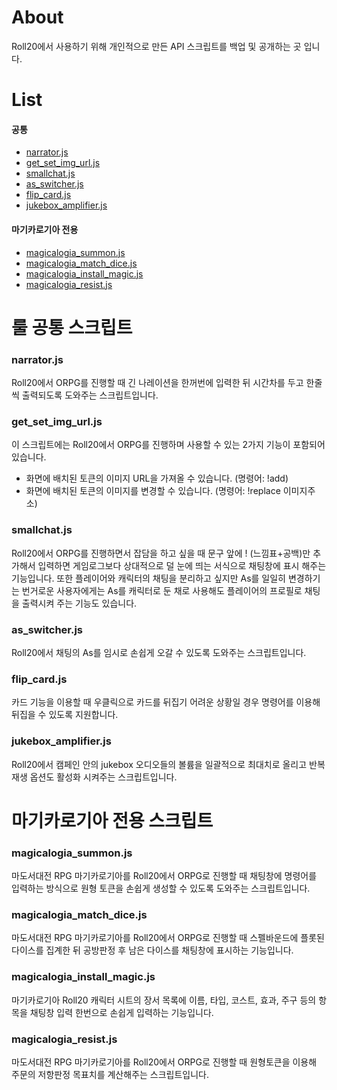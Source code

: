 # About
Roll20에서 사용하기 위해 개인적으로 만든 API 스크립트를 백업 및 공개하는 곳 입니다.


# List
#### 공통
- [narrator.js](#narratorjs)
- [get_set_img_url.js](#get_set_img_urljs)
- [smallchat.js](#smallchatjs)
- [as_switcher.js](#as_switcherjs)
- [flip_card.js](#flip_cardjs)
- [jukebox_amplifier.js](#jukebox_amplifierjs)

#### 마기카로기아 전용
- [magicalogia_summon.js](#magicalogia_summonjs)
- [magicalogia_match_dice.js](#magicalogia_match_dicejs)
- [magicalogia_install_magic.js](#magicalogia_install_magicjs)
- [magicalogia_resist.js](#magicalogia_resistjs)



# 룰 공통 스크립트

### narrator.js
Roll20에서 ORPG를 진행할 때 긴 나레이션을 한꺼번에 입력한 뒤
시간차를 두고 한줄씩 출력되도록 도와주는 스크립트입니다.


### get_set_img_url.js
이 스크립트에는 Roll20에서 ORPG를 진행하며 사용할 수 있는 2가지 기능이 포함되어 있습니다.
- 화면에 배치된 토큰의 이미지 URL을 가져올 수 있습니다. (명령어: !add)
- 화면에 배치된 토큰의 이미지를 변경할 수 있습니다. (명령어: !replace 이미지주소)


### smallchat.js
Roll20에서 ORPG를 진행하면서 잡담을 하고 싶을 때 문구 앞에 ! (느낌표+공백)만 추가해서 입력하면
게임로그보다 상대적으로 덜 눈에 띄는 서식으로 채팅창에 표시 해주는 기능입니다.
또한 플레이어와 캐릭터의 채팅을 분리하고 싶지만 As를 일일히 변경하기는 번거로운 사용자에게는
As를 캐릭터로 둔 채로 사용해도 플레이어의 프로필로 채팅을 출력시켜 주는 기능도 있습니다.


### as_switcher.js
Roll20에서 채팅의 As를 임시로 손쉽게 오갈 수 있도록 도와주는 스크립트입니다.


### flip_card.js
카드 기능을 이용할 때 우클릭으로 카드를 뒤집기 어려운 상황일 경우 명령어를 이용해 뒤집을 수 있도록 지원합니다.


### jukebox_amplifier.js
Roll20에서 캠페인 안의 jukebox 오디오들의 볼륨을 일괄적으로 최대치로 올리고
반복재생 옵션도 활성화 시켜주는 스크립트입니다.
 
 
 
# 마기카로기아 전용 스크립트
 
### magicalogia_summon.js
마도서대전 RPG 마기카로기아를 Roll20에서 ORPG로 진행할 때
채팅창에 명령어를 입력하는 방식으로 원형 토큰을 손쉽게 생성할 수 있도록 도와주는 스크립트입니다.
 
 
### magicalogia_match_dice.js
마도서대전 RPG 마기카로기아를 Roll20에서 ORPG로 진행할 때
스펠바운드에 플롯된 다이스를 집계한 뒤 공방판정 후 남은 다이스를 채팅창에 표시하는 기능입니다.


### magicalogia_install_magic.js
마기카로기아 Roll20 캐릭터 시트의 장서 목록에 이름, 타입, 코스트, 효과, 주구 등의 항목을
채팅창 입력 한번으로 손쉽게 입력하는 기능입니다.


### magicalogia_resist.js
마도서대전 RPG 마기카로기아를 Roll20에서 ORPG로 진행할 때
원형토큰을 이용해 주문의 저항판정 목표치를 계산해주는 스크립트입니다.
